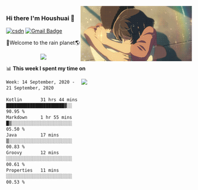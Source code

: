 <img  align='right' height="150" src="https://github.com/LikeRainDay/LikeRainDay/blob/master/pic/img_rain_1.gif?raw=true">



### Hi there I'm Houshuai :lemon:

[![csdn](https://img.shields.io/badge/-csdn-c14438?style=flat-square&logo=c&logoColor=white)](https://blog.csdn.net/qq_15807167)
[![Gmail Badge](https://img.shields.io/badge/-gmail-c14438?style=flat-square&logo=Gmail&logoColor=white&link=mailto:houshuai0816@gmail.com)](mailto:houshuai0816@gmail.com)

🚀Welcome to the rain planet🌎

<center>
<img align='center'  src="https://source.unsplash.com/random/1200x600">
</center>

📊 **This week I spent my time on**

<img align='right'   width="300" src="https://github-readme-stats.vercel.app/api?username=LikeRainDay&show_icons=true&title_color=fff&icon_color=79ff97&text_color=9f9f9f&bg_color=151515">

<!--START_SECTION:waka-->
```text
Week: 14 September, 2020 - 21 September, 2020

Kotlin       31 hrs 44 mins  ██████████████████████▓░░   90.95 % 
Markdown     1 hr 55 mins    █▒░░░░░░░░░░░░░░░░░░░░░░░   05.50 % 
Java         17 mins         ▒░░░░░░░░░░░░░░░░░░░░░░░░   00.83 % 
Groovy       12 mins         ░░░░░░░░░░░░░░░░░░░░░░░░░   00.61 % 
Properties   11 mins         ░░░░░░░░░░░░░░░░░░░░░░░░░   00.53 % 
```
<!--END_SECTION:waka-->
